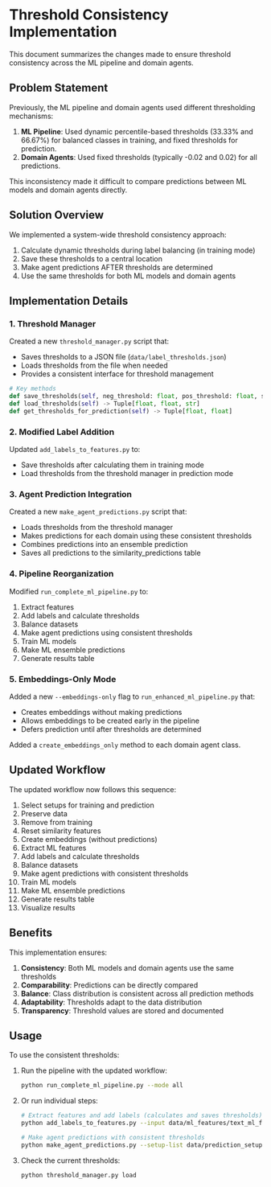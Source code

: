 # Threshold Consistency Implementation

This document summarizes the changes made to ensure threshold consistency across the ML pipeline and domain agents.

## Problem Statement

Previously, the ML pipeline and domain agents used different thresholding mechanisms:

1. **ML Pipeline**: Used dynamic percentile-based thresholds (33.33% and 66.67%) for balanced classes in training, and fixed thresholds for prediction.
2. **Domain Agents**: Used fixed thresholds (typically -0.02 and 0.02) for all predictions.

This inconsistency made it difficult to compare predictions between ML models and domain agents directly.

## Solution Overview

We implemented a system-wide threshold consistency approach:

1. Calculate dynamic thresholds during label balancing (in training mode)
2. Save these thresholds to a central location
3. Make agent predictions AFTER thresholds are determined
4. Use the same thresholds for both ML models and domain agents

## Implementation Details

### 1. Threshold Manager

Created a new `threshold_manager.py` script that:
- Saves thresholds to a JSON file (`data/label_thresholds.json`)
- Loads thresholds from the file when needed
- Provides a consistent interface for threshold management

```python
# Key methods
def save_thresholds(self, neg_threshold: float, pos_threshold: float, source: str = "dynamic")
def load_thresholds(self) -> Tuple[float, float, str]
def get_thresholds_for_prediction(self) -> Tuple[float, float]
```

### 2. Modified Label Addition

Updated `add_labels_to_features.py` to:
- Save thresholds after calculating them in training mode
- Load thresholds from the threshold manager in prediction mode

### 3. Agent Prediction Integration

Created a new `make_agent_predictions.py` script that:
- Loads thresholds from the threshold manager
- Makes predictions for each domain using these consistent thresholds
- Combines predictions into an ensemble prediction
- Saves all predictions to the similarity_predictions table

### 4. Pipeline Reorganization

Modified `run_complete_ml_pipeline.py` to:
1. Extract features
2. Add labels and calculate thresholds
3. Balance datasets
4. Make agent predictions using consistent thresholds
5. Train ML models
6. Make ML ensemble predictions
7. Generate results table

### 5. Embeddings-Only Mode

Added a new `--embeddings-only` flag to `run_enhanced_ml_pipeline.py` that:
- Creates embeddings without making predictions
- Allows embeddings to be created early in the pipeline
- Defers prediction until after thresholds are determined

Added a `create_embeddings_only` method to each domain agent class.

## Updated Workflow

The updated workflow now follows this sequence:

1. Select setups for training and prediction
2. Preserve data
3. Remove from training
4. Reset similarity features
5. Create embeddings (without predictions)
6. Extract ML features
7. Add labels and calculate thresholds
8. Balance datasets
9. Make agent predictions with consistent thresholds
10. Train ML models
11. Make ML ensemble predictions
12. Generate results table
13. Visualize results

## Benefits

This implementation ensures:

1. **Consistency**: Both ML models and domain agents use the same thresholds
2. **Comparability**: Predictions can be directly compared
3. **Balance**: Class distribution is consistent across all prediction methods
4. **Adaptability**: Thresholds adapt to the data distribution
5. **Transparency**: Threshold values are stored and documented

## Usage

To use the consistent thresholds:

1. Run the pipeline with the updated workflow:
   ```bash
   python run_complete_ml_pipeline.py --mode all
   ```

2. Or run individual steps:
   ```bash
   # Extract features and add labels (calculates and saves thresholds)
   python add_labels_to_features.py --input data/ml_features/text_ml_features_training_*.csv --output data/ml_features/text_ml_features_training_labeled.csv --mode training
   
   # Make agent predictions with consistent thresholds
   python make_agent_predictions.py --setup-list data/prediction_setups.txt
   ```

3. Check the current thresholds:
   ```bash
   python threshold_manager.py load
   ``` 